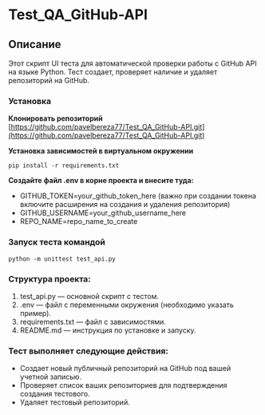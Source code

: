 # Test_QA_GitHub-API

## **Описание**
Этот скрипт UI теста для автоматической проверки работы с GitHub 
API на языке Python. Тест создает, проверяет 
наличие и удаляет репозиторий на GitHub. 

### **Установка**

**Клонировать репозиторий**
[https://github.com/pavelbereza77/Test_QA_GitHub-API.git](https://github.com/pavelbereza77/Test_QA_GitHub-API.git)

****Установка зависимостей в виртуальном окружении****

`pip install -r requirements.txt`

**Создайте файл .env в корне проекта и внесите туда:** 
* GITHUB_TOKEN=your_github_token_here (важно при создании токена включите расширения на создания и удаления репозитория)
* GITHUB_USERNAME=your_github_username_here
* REPO_NAME=repo_name_to_create

### **Запуск теста командой**
`python -m unittest test_api.py`


### **Структура проекта:**

1. test_api.py — основной скрипт с тестом.
2. .env — файл с переменными окружения (необходимо указать пример).
3. requirements.txt — файл с зависимостями.
4. README.md — инструкция по установке и запуску.

### **Тест выполняет следующие действия:**
* Создает новый публичный репозиторий на GitHub под вашей учетной записью.
* Проверяет список ваших репозиториев для подтверждения создания тестового.
* Удаляет тестовый репозиторий.

